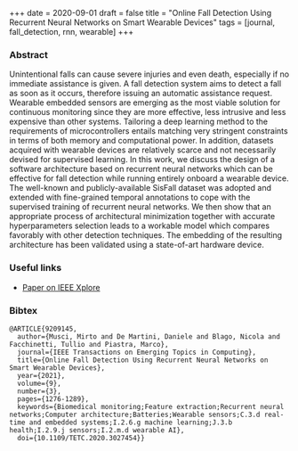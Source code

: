 +++
date = 2020-09-01
draft = false
title = "Online Fall Detection Using Recurrent Neural Networks on Smart Wearable Devices"
tags = [journal, fall_detection, rnn, wearable]
+++

### Abstract
Unintentional falls can cause severe injuries and even death, especially if no immediate assistance is given. A fall detection system aims to detect a fall as soon as it occurs, therefore issuing an automatic assistance request. Wearable embedded sensors are emerging as the most viable solution for continuous monitoring since they are more effective, less intrusive and less expensive than other systems. Tailoring a deep learning method to the requirements of microcontrollers entails matching very stringent constraints in terms of both memory and computational power. In addition, datasets acquired with wearable devices are relatively scarce and not necessarily devised for supervised learning. In this work, we discuss the design of a software architecture based on recurrent neural networks which can be effective for fall detection while running entirely onboard a wearable device. The well-known and publicly-available SisFall dataset was adopted and extended with fine-grained temporal annotations to cope with the supervised training of recurrent neural networks. We then show that an appropriate process of architectural minimization together with accurate hyperparameters selection leads to a workable model which compares favorably with other detection techniques. The embedding of the resulting architecture has been validated using a state-of-art hardware device.

### Useful links
- [Paper on IEEE Xplore](https://ieeexplore.ieee.org/document/9209145/)

### Bibtex
```
@ARTICLE{9209145,
  author={Musci, Mirto and De Martini, Daniele and Blago, Nicola and Facchinetti, Tullio and Piastra, Marco},
  journal={IEEE Transactions on Emerging Topics in Computing}, 
  title={Online Fall Detection Using Recurrent Neural Networks on Smart Wearable Devices}, 
  year={2021},
  volume={9},
  number={3},
  pages={1276-1289},
  keywords={Biomedical monitoring;Feature extraction;Recurrent neural networks;Computer architecture;Batteries;Wearable sensors;C.3.d real-time and embedded systems;I.2.6.g machine learning;J.3.b health;I.2.9.j sensors;I.2.m.d wearable AI},
  doi={10.1109/TETC.2020.3027454}}
```
